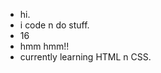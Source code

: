 - hi.
- i code n do stuff.
- 16
- hmm hmm!!
- currently learning HTML n CSS.
<!---
coldbois/coldbois is a ✨ special ✨ repository because its `README.md` (this file) appears on your GitHub profile.
You can click the Preview link to take a look at your changes.
--->
